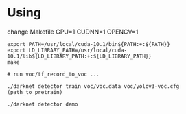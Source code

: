 # Using

change Makefile
GPU=1
CUDNN=1
OPENCV=1


```shell
export PATH=/usr/local/cuda-10.1/bin${PATH:+:${PATH}}
export LD_LIBRARY_PATH=/usr/local/cuda-10.1/lib${LD_LIBRARY_PATH:+:${LD_LIBRARY_PATH}}
make

# run voc/tf_record_to_voc ...

./darknet detector train voc/voc.data voc/yolov3-voc.cfg (path_to_pretrain)

./darknet detector demo 
```
